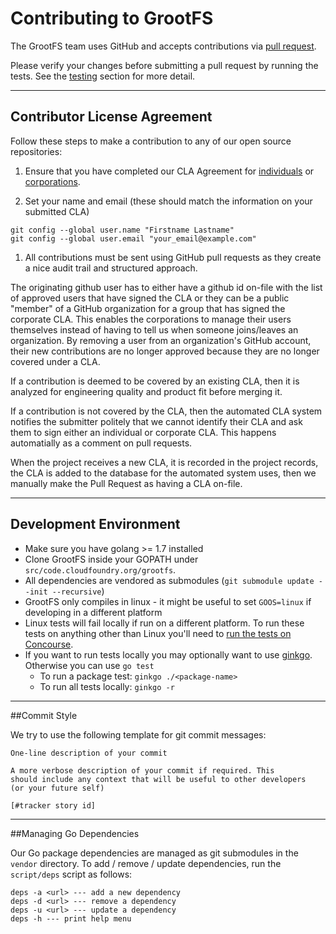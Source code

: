 # Contributing to GrootFS


The GrootFS team uses GitHub and accepts contributions via [pull request](https://help.github.com/articles/using-pull-requests).

Please verify your changes before submitting a pull request by running the tests. See the [testing](https://github.com/cloudfoundry/grootfs#running-tests-in-concourse) section for more detail.

---

## Contributor License Agreement

Follow these steps to make a contribution to any of our open source repositories:

1. Ensure that you have completed our CLA Agreement for [individuals](https://www.cloudfoundry.org/wp-content/uploads/2015/07/CFF_Individual_CLA.pdf) or [corporations](https://www.cloudfoundry.org/wp-content/uploads/2015/07/CFF_Corporate_CLA.pdf).

1. Set your name and email (these should match the information on your submitted CLA)

  ```
  git config --global user.name "Firstname Lastname"
  git config --global user.email "your_email@example.com"
  ```

1. All contributions must be sent using GitHub pull requests as they create a nice audit trail and structured approach.

The originating github user has to either have a github id on-file with the list of approved users that have signed
the CLA or they can be a public "member" of a GitHub organization for a group that has signed the corporate CLA.
This enables the corporations to manage their users themselves instead of having to tell us when someone joins/leaves an organization. By removing a user from an organization's GitHub account, their new contributions are no longer approved because they are no longer covered under a CLA.

If a contribution is deemed to be covered by an existing CLA, then it is analyzed for engineering quality and product
fit before merging it.

If a contribution is not covered by the CLA, then the automated CLA system notifies the submitter politely that we
cannot identify their CLA and ask them to sign either an individual or corporate CLA. This happens automatially as a
comment on pull requests.

When the project receives a new CLA, it is recorded in the project records, the CLA is added to the database for the
automated system uses, then we manually make the Pull Request as having a CLA on-file.

---


## Development Environment

* Make sure you have golang >= 1.7 installed
* Clone GrootFS inside your GOPATH under `src/code.cloudfoundry.org/grootfs`.
* All dependencies are vendored as submodules (`git submodule update --init --recursive`)
* GrootFS only compiles in linux - it might be useful to set `GOOS=linux` if developing in a different platform
* Linux tests will fail locally if run on a different platform. To run these tests on anything other than Linux you'll need to [run the tests on Concourse](https://github.com/cloudfoundry/grootfs#running-tests-in-concourse).
* If you want to run tests locally you may optionally want to use [ginkgo](https://onsi.github.com/ginkgo). Otherwise you can use `go test` 
	* To run a package test: `ginkgo ./<package-name>`
	* To run all tests locally: `ginkgo -r`

----
##Commit Style

We try to use the following template for git commit messages:

```
One-line description of your commit

A more verbose description of your commit if required. This
should include any context that will be useful to other developers
(or your future self)

[#tracker story id]
```

---
##Managing Go Dependencies

Our Go package dependencies are managed as git submodules in the `vendor` directory.
To add / remove / update dependencies, run the `script/deps` script as follows:

```
deps -a <url> --- add a new dependency
deps -d <url> --- remove a dependency
deps -u <url> --- update a dependency
deps -h --- print help menu
```
